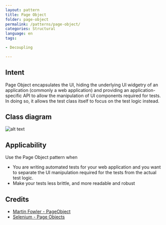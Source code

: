 ```yaml
---
layout: pattern
title: Page Object
folder: page-object
permalink: /patterns/page-object/
categories: Structural
language: en
tags:

- Decoupling

---
```


## Intent

Page Object encapsulates the UI, hiding the underlying UI widgetry of an application (commonly a web
application) and providing an application-specific API to allow the manipulation of UI components
required for tests. In doing so, it allows the test class itself to focus on the test logic instead.

## Class diagram

![alt text](/etc/page-object.png "Page Object")

## Applicability

Use the Page Object pattern when

* You are writing automated tests for your web application and you want to separate the UI
  manipulation required for the tests from the actual test logic.
* Make your tests less brittle, and more readable and robust

## Credits

* [Martin Fowler - PageObject](http://martinfowler.com/bliki/PageObject.html)
* [Selenium - Page Objects](https://github.com/SeleniumHQ/selenium/wiki/PageObjects)
